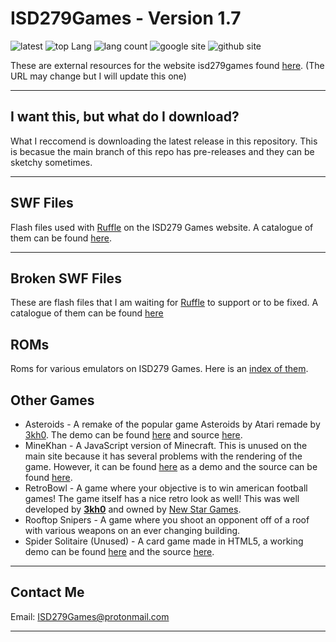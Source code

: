 # ISD279Games - Version 1.7

<!-- Top Badges By: https://shields.io -->
![latest](https://img.shields.io:/github/v/release/ReedGraf/isd279games?style=flat-square) ![top Lang](https://img.shields.io:/github/languages/top/ReedGraf/isd279games?style=flat-square) ![lang count](https://img.shields.io:/github/languages/count/ReedGraf/isd279games?style=flat-square) ![google site](https://img.shields.io:/website?down_color=red&down_message=offline&label=Google%20Site&style=flat-square&up_color=green&up_message=online&url=https%3A%2F%2Fsites.google.com%2Fview%2Fisd-279-games) ![github site](https://img.shields.io:/website?down_color=red&down_message=offline&label=GitHub%20Site&style=flat-square&up_color=green&up_message=online&url=https%3A%2F%2Freedgraf.github.io%2Fisd279games%2F)

These are external resources for the website isd279games found [here](https://sites.google.com/view/isd-279-games). (The URL may change but I will update this one)

---

<!-- Main Text body-->

## I want this, but what do I download?

What I reccomend is downloading the latest release in this repository. This is becasue the main branch of this repo has pre-releases and they can be sketchy sometimes.

---

## SWF Files

Flash files used with [Ruffle](https://github.com/ruffle-rs/ruffle) on the ISD279 Games website. A catalogue of them can be found [here](/swf/catalogue.md).

---

## Broken SWF Files
These are flash files that I am waiting for [Ruffle](https://github.com/ruffle-rs/ruffle) to support or to be fixed. A catalogue of them can be found [here](/broken-swf/catalogue.md)

## ROMs
Roms for various emulators on ISD279 Games. Here is an [index of them](/roms/roms.md).

## Other Games

- Asteroids - A remake of the popular game Asteroids by Atari remade by [3kh0](https://github.com/3kh0). The demo can be found [here](https://reedgraf.github.io/isd279games/asteroids/index.html) and source [here](https://github.com/3kh0/asteroids).
- MineKhan - A JavaScript version of Minecraft. This is unused on the main site because it has several problems with the rendering of the game. However, it can be found [here](https://reedgraf.github.io/isd279games/MineKhan.html) as a demo and the source can be found [here](https://github.com/Willard21/MineKhan).
- RetroBowl - A game where your objective is to win american football games! The game itself has a nice retro look as well! This was well developed by __[3kh0](https://github.com/3kh0)__ and owned by [New Star Games](https://www.newstargames.com).
- Rooftop Snipers - A game where you shoot an opponent off of a roof with various weapons on an ever changing building.
- Spider Solitaire (Unused) - A card game made in HTML5, a working demo can be found [here](https://reedgraf.github.io/isd279games/spider-solitaire/index.html) and the source [here](https://github.com/leapfroglets/spider-solitaire).

---

<!-- Contact info -->

## Contact Me

Email: ISD279Games@protonmail.com

---
